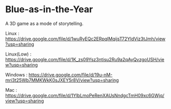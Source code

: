 # Blue-as-in-the-Year
A 3D game as a mode of storytelling. 

Linux : https://drive.google.com/file/d/1wuRyEQc2ERpqIMqijsT72YldViz3tJmh/view?usp=sharing

Linux(Low) : https://drive.google.com/file/d/1K_zs09Ysz3ntisu2Ru9a2qAyQvzgoUSH/view?usp=sharing

Windows : https://drive.google.com/file/d/19u-nM-mri3t25Wb7MMKWkK0sJXEY5r8V/view?usp=sharing

Mac : https://drive.google.com/file/d/1YlbLmoPeRenXAUsNndgcTmH09xc6GWjq/view?usp=sharing
